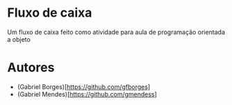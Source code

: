 # Fluxo de caixa
Um fluxo de caixa feito como atividade para aula de programação orientada a objeto 

# Autores
* (Gabriel Borges)[https://github.com/gfborges]
* (Gabriel Mendes)[https://github.com/gmendess]

